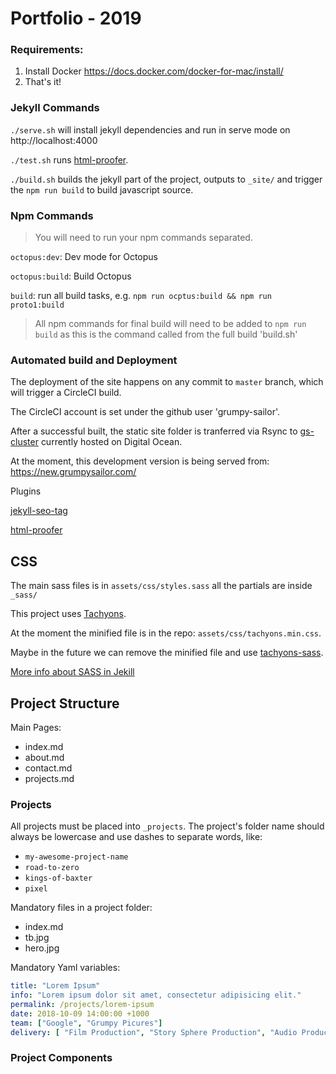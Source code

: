 # Portfolio - 2019

### Requirements:

1. Install Docker https://docs.docker.com/docker-for-mac/install/
2. That's it!


### Jekyll Commands

`./serve.sh` will install jekyll dependencies and run in serve mode on http://localhost:4000

`./test.sh` runs [html-proofer](https://github.com/gjtorikian/html-proofer).

`./build.sh` builds the jekyll part of the project, outputs to `_site/` and trigger the `npm run build` to build javascript source.

### Npm Commands

> You will need to run your npm commands separated.

`octopus:dev`: Dev mode for Octopus

`octopus:build`: Build Octopus

`build`:  run all build tasks, e.g. `npm run ocptus:build && npm run proto1:build`


> All npm commands for final build will need to be added to `npm run build` as this is the command called from the full build 'build.sh'


### Automated build and Deployment

The deployment of the site happens on any commit to `master` branch, which will trigger a CircleCI build.

The CircleCI account is set under the github user 'grumpy-sailor'.

After a successful built, the static site folder is tranferred via Rsync to [gs-cluster](https://github.com/GrumpySailor/gs-cluster) currently hosted on Digital Ocean.

At the moment, this development version is being served from: https://new.grumpysailor.com/

Plugins

[jekyll-seo-tag](https://github.com/jekyll/jekyll-seo-tag/)

[html-proofer](https://github.com/gjtorikian/html-proofer)


## CSS

The main sass files is in `assets/css/styles.sass` all the partials are inside `_sass/`

This project uses [Tachyons](http://tachyons.io).

At the moment the minified file is in the repo: `assets/css/tachyons.min.css`.

Maybe in the future we can remove the minified file and use [tachyons-sass](https://github.com/tachyons-css/tachyons-sass).

[More info about SASS in Jekill](https://jekyllrb.com/docs/assets/)

## Project Structure

Main Pages:
- index.md
- about.md
- contact.md
- projects.md


### Projects

All projects must be placed into `_projects`.
The project's folder name should always be lowercase and use dashes to separate words, like:
- `my-awesome-project-name`
- `road-to-zero`
- `kings-of-baxter`
- `pixel`


Mandatory files in a project folder:
- index.md
- tb.jpg
- hero.jpg


Mandatory Yaml variables:

```yaml
title: "Lorem Ipsum"
info: "Lorem ipsum dolor sit amet, consectetur adipisicing elit."
permalink: /projects/lorem-ipsum
date: 2018-10-09 14:00:00 +1000
team: ["Google", "Grumpy Picures"]
delivery: [ "Film Production", "Story Sphere Production", "Audio Production"]
```


### Project Components
